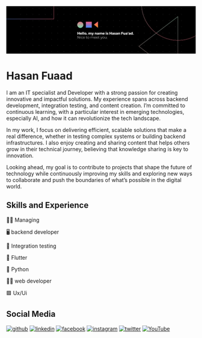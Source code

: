 <img src="https://github.com/hasanfuaad02/hasanfuaad02/blob/main/1669788304539.jpg">


# Hasan Fuaad
I am an IT specialist and Developer with a strong passion for creating innovative and impactful solutions. My experience spans across backend development, integration testing, and content creation. I’m committed to continuous learning, with a particular interest in emerging technologies, especially AI, and how it can revolutionize the tech landscape.

In my work, I focus on delivering efficient, scalable solutions that make a real difference, whether in testing complex systems or building backend infrastructures. I also enjoy creating and sharing content that helps others grow in their technical journey, believing that knowledge sharing is key to innovation.

Looking ahead, my goal is to contribute to projects that shape the future of technology while continuously improving my skills and exploring new ways to collaborate and push the boundaries of what’s possible in the digital world.


## Skills and Experience 

👨‍💼 Managing

🖥 backend developer 

🔰 Integration testing 

📱 Flutter 

🤖 Python 

🧑‍💻 web developer 

🟪 Ux/Ui
 
## Social Media 

[<img src='https://cdn.jsdelivr.net/npm/simple-icons@3.0.1/icons/github.svg' alt='github' height='40'>](https://github.com/hasanfuaad02)  [<img src='https://cdn.jsdelivr.net/npm/simple-icons@3.0.1/icons/linkedin.svg' alt='linkedin' height='40'>](https://www.linkedin.com/in/hasan-fua-ad/)  [<img src='https://cdn.jsdelivr.net/npm/simple-icons@3.0.1/icons/facebook.svg' alt='facebook' height='40'>](https://www.facebook.com/hasan.fuaad)  [<img src='https://cdn.jsdelivr.net/npm/simple-icons@3.0.1/icons/instagram.svg' alt='instagram' height='40'>](https://www.instagram.com/hasan_fuaad/)  [<img src='https://cdn.jsdelivr.net/npm/simple-icons@3.0.1/icons/twitter.svg' alt='twitter' height='40'>](https://twitter.com/@hasan_fuaad02)  [<img src='https://cdn.jsdelivr.net/npm/simple-icons@3.0.1/icons/youtube.svg' alt='YouTube' height='40'>](https://www.youtube.com/channel/@hasanfuaad)  

